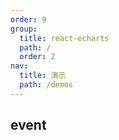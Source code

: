 ```yaml
---
order: 9
group:
  title: react-echarts
  path: /
  order: 2
nav:
  title: 演示
  path: /demos
---
```


## event

<code src="./examples/event.tsx" />

